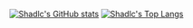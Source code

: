 [![Shadlc's GitHub stats](https://github-readme-stats.vercel.app/api?username=shadlc&cache_seconds=7200&custom_title=My%20Github%20Stats&hide_border=true&show_icons=true&include_all_commits=true&count_private=true)](https://github.com/shadlc)
[![Shadlc's Top Langs](https://github-readme-stats.vercel.app/api/top-langs/?username=shadlc&layout=compact&hide_border=true)](https://github.com/shadlc)

